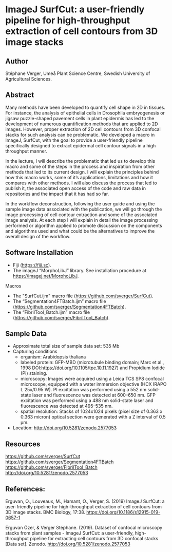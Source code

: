 # ImageJ SurfCut: a user-friendly pipeline for high-throughput extraction of cell contours from 3D image stacks

## Author

Stéphane Verger, Umeå Plant Science Centre, Swedish University of Agricultural Sciences.

## Abstract

Many methods have been developed to quantify cell shape in 2D in tissues. For instance, the analysis of epithelial cells in Drosophila embryogenesis or jigsaw puzzle-shaped pavement cells in plant epidermis has led to the development of numerous quantification methods that are applied to 2D images. However, proper extraction of 2D cell contours from 3D confocal stacks for such analysis can be problematic.
We developed a macro in ImageJ, SurfCut, with the goal to provide a user-friendly pipeline specifically designed to extract epidermal cell contour signals in a high throughput manner.

In the lecture, I will describe the problematic that led us to develop this macro and some of the steps in the process and inspiration from other methods that led to its current design. I will explain the principles behind how this macro works, some of it’s applications, limitations and how it compares with other methods. I will also discuss the process that led to publish it, the associated open access of the code and raw data in repositories and the impact that it has had so far.

In the workflow deconstruction, following the user guide and using the sample image data associated with the publication, we will go through the image processing of cell contour extraction and some of the associated image analysis. At each step I will explain in detail the image processing performed or algorithm applied to promote discussion on the components and algorithms used and what could be the alternatives to improve the overall design of the workflow.

## Software Installation

- Fiji (https://fiji.sc).
- The imageJ “MorphoLibJ” library. See installation procedure at https://imagej.net/MorphoLibJ.

Macros
- The "SurfCut.ijm" macro file (https://github.com/sverger/SurfCut).
- The “Segmentation4FTBatch.ijm” macro file (https://github.com/sverger/Segmentation4FTBatch).
- The “FibrilTool_Batch.ijm” macro file (https://github.com/sverger/FibrilTool_Batch).


## Sample Data

- Approximate total size of sample data set: 535 Mb
- Capturing conditions
   - organism: Arabidopsis thaliana
   - labeled protein: GFP-MBD (microtubule binding domain; Marc et al., 1998 DOI:https://doi.org/10.1105/tpc.10.11.1927) and Propidium Iodide (PI) staining.
   - microscopy: Images were acquired using a Leica TCS SP8 confocal microscope, equipped with a water immersion objective (HCX IRAPO L 25x/0.95 W). PI excitation was performed using a 552 nm solid-state laser and fluorescence was detected at 600–650 nm. GFP excitation was performed using a 488 nm solid-state laser and fluorescence was detected at 495–535 nm. 
   - spatial resolution: Stacks of 1024x1024 pixels (pixel size of 0.363 x 0.363 micron) optical section were generated with a Z interval of 0.5 μm.
- Location: http://doi.org/10.5281/zenodo.2577053

## Resources

https://github.com/sverger/SurfCut
https://github.com/sverger/Segmentation4FTBatch
https://github.com/sverger/FibrilTool_Batch
http://doi.org/10.5281/zenodo.2577053


## References:

Erguvan, O., Louveaux, M., Hamant, O., Verger, S. (2019) ImageJ SurfCut: a user-friendly pipeline for high-throughput extraction of cell contours from 3D image stacks. BMC Biology, 17:38. https://doi.org/10.1186/s12915-019-0657-1

Erguvan Özer, & Verger Stéphane. (2019). Dataset of confocal microscopy stacks from plant samples - ImageJ SurfCut: a user-friendly, high-throughput pipeline for extracting cell contours from 3D confocal stacks [Data set]. Zenodo. http://doi.org/10.5281/zenodo.2577053
